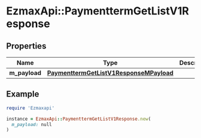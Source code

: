 # EzmaxApi::PaymenttermGetListV1Response

## Properties

| Name | Type | Description | Notes |
| ---- | ---- | ----------- | ----- |
| **m_payload** | [**PaymenttermGetListV1ResponseMPayload**](PaymenttermGetListV1ResponseMPayload.md) |  |  |

## Example

```ruby
require 'Ezmaxapi'

instance = EzmaxApi::PaymenttermGetListV1Response.new(
  m_payload: null
)
```

